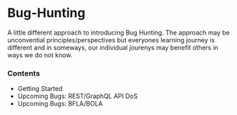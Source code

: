 # Bug-Hunting

A little different approach to introducing Bug Hunting. The approach may be unconvential principles/perspectives but everyones learning journey is different and in someways, our individual jourenys may benefit others in ways we do not know.
	
### Contents
- Getting Started
- Upcoming Bugs: REST/GraphQL API DoS
- Upcoming Bugs: BFLA/BOLA

